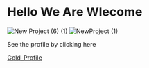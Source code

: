 # Hello We Are Wlecome 

![New Project (6) (1)](https://github.com/CodingWithAbdou/gold_profile/assets/125260674/bc3c7f44-d420-4c32-af85-9b652ccff31a)
![NewProject (1)](https://github.com/CodingWithAbdou/gold_profile/assets/125260674/19a28525-6c6b-4afc-8aac-6bbd751c647f)

See the profile by clicking here

[Gold_Profile](https://codingwithabdou.github.io/gold_profile/)
